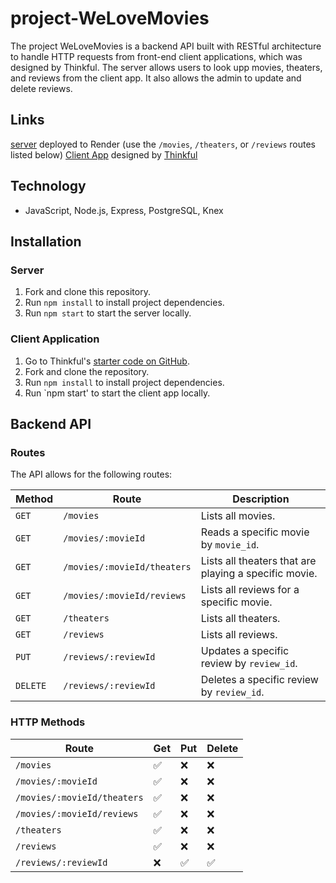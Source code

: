 # project-WeLoveMovies

The project WeLoveMovies is a backend API built with RESTful architecture to handle HTTP requests from front-end client applications, which was designed by Thinkful. The server allows users to look upp movies, theaters, and reviews from the client app. It also allows the admin to update and delete reviews.

## Links

[server](https://deploy-welovemovies-6ox2.onrender.com/movies) deployed to Render (use the `/movies`, `/theaters`, or `/reviews` routes listed below)
[Client App](https://we-love-movies-app-front-end.vercel.app/) designed by [Thinkful](https://github.com/Thinkful-Ed/starter-movie-front-end)

## Technology

- JavaScript, Node.js, Express, PostgreSQL, Knex  

## Installation

### Server

1. Fork and clone this repository.
1. Run `npm install` to install project dependencies.
1. Run `npm start` to start the server locally.  

### Client Application

1. Go to Thinkful's [starter code on GitHub](https://github.com/Thinkful-Ed/starter-movie-front-end).
1. Fork and clone the repository.
1. Run `npm install` to install project dependencies.
1. Run `npm start' to start the client app locally.

## Backend API

### Routes

The API allows for the following routes:

Method | Route | Description
 -|-|-
| `GET` | `/movies` | Lists all movies.
| `GET` | `/movies/:movieId` | Reads a specific movie by `movie_id`.
| `GET` | `/movies/:movieId/theaters` | Lists all theaters that are playing a specific movie.
| `GET` | `/movies/:movieId/reviews` | Lists all reviews for a specific movie.
| `GET` | `/theaters` | Lists all theaters.
| `GET` | `/reviews` | Lists all reviews.
| `PUT` | `/reviews/:reviewId` | Updates a specific review by `review_id`.
| `DELETE` | `/reviews/:reviewId` | Deletes a specific review by `review_id`.

### HTTP Methods

| Route       | Get         | Put        | Delete       |      
| ----------- | ----------- | ---------- | ------------ |
| ```/movies```      | ✅      |❌      |       ❌       |
| ```/movies/:movieId```   | ✅        | ❌         | ❌         |
| ```/movies/:movieId/theaters```      |✅      | ❌    |       ❌       |
| ```/movies/:movieId/reviews```   | ✅        | ❌       | ❌         |
| ```/theaters```   | ✅        | ❌       | ❌         |
| ```/reviews```   | ✅       | ❌         | ❌         |
| ```/reviews/:reviewId```   | ❌       | ✅         | ✅         |
